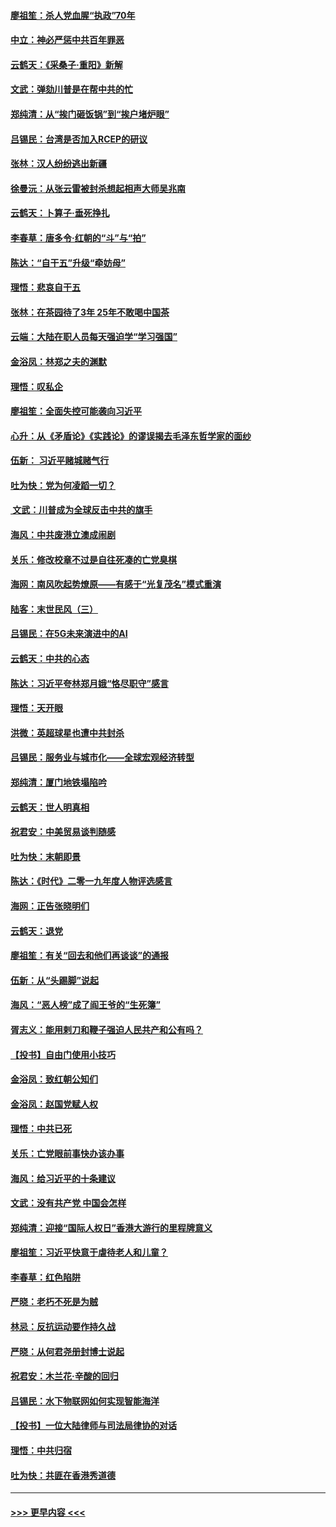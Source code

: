 #### [廖祖笙：杀人党血腥“执政”70年](../pages/nsc993/n11745144.md?t=12260533) 
#### [中立：神必严惩中共百年罪恶](../pages/nsc993/n11744970.md?t=12260533) 
#### [云鹤天：《采桑子‧重阳》新解](../pages/nsc993/n11744948.md?t=12260533) 
#### [文武：弹劾川普是在帮中共的忙](../pages/nsc993/n11744758.md?t=12260533) 
#### [郑纯清：从“挨门砸饭锅”到“挨户堵炉眼”](../pages/nsc993/n11744745.md?t=12260533) 
#### [吕锡民：台湾是否加入RCEP的研议](../pages/nsc993/n11744701.md?t=12260533) 
#### [张林：汉人纷纷逃出新疆](../pages/nsc993/n11743530.md?t=12260533) 
#### [徐曼沅：从张云雷被封杀想起相声大师吴兆南](../pages/nsc993/n11741816.md?t=12260533) 
#### [云鹤天：卜算子‧垂死挣扎](../pages/nsc993/n11739956.md?t=12260533) 
#### [李春草：唐多令‧红朝的“斗”与“拍”](../pages/nsc993/n11739830.md?t=12260533) 
#### [陈达：“自干五”升级“牵妨母”](../pages/nsc993/n11739724.md?t=12260533) 
#### [理悟：悲哀自干五](../pages/nsc993/n11739547.md?t=12260533) 
#### [张林：在茶园待了3年 25年不敢喝中国茶](../pages/nsc993/n11739240.md?t=12260533) 
#### [云端：大陆在职人员每天强迫学“学习强国”](../pages/nsc993/n11738735.md?t=12260533) 
#### [金浴凤：林郑之夫的渊默](../pages/nsc993/n11737735.md?t=12260533) 
#### [理悟：叹私企](../pages/nsc993/n11737715.md?t=12260533) 
#### [廖祖笙：全面失控可能袭向习近平](../pages/nsc993/n11737704.md?t=12260533) 
#### [心升：从《矛盾论》《实践论》的谬误揭去毛泽东哲学家的面纱](../pages/nsc993/n11736962.md?t=12260533) 
#### [伍新： 习近平赌城赌气行](../pages/nsc993/n11736929.md?t=12260533) 
#### [吐为快：党为何凌蹈一切？](../pages/nsc993/n11736915.md?t=12260533) 
#### [ 文武：川普成为全球反击中共的旗手](../pages/nsc993/n11736882.md?t=12260533) 
#### [海风：中共废港立澳成闹剧](../pages/nsc993/n11735857.md?t=12260533) 
#### [关乐：修改校章不过是自往死凑的亡党臭棋](../pages/nsc993/n11735097.md?t=12260533) 
#### [海网：南风吹起势燎原——有感于“光复茂名”模式重演](../pages/nsc993/n11732308.md?t=12260533) 
#### [陆客：末世民风（三）](../pages/nsc993/n11732211.md?t=12260533) 
#### [吕锡民：在5G未来演进中的AI](../pages/nsc993/n11730010.md?t=12260533) 
#### [云鹤天：中共的心态](../pages/nsc993/n11729906.md?t=12260533) 
#### [陈达：习近平夸林郑月娥“恪尽职守”感言](../pages/nsc993/n11729881.md?t=12260533) 
#### [理悟：天开眼](../pages/nsc993/n11729699.md?t=12260533) 
#### [洪微：英超球星也遭中共封杀](../pages/nsc993/n11727243.md?t=12260533) 
#### [吕锡民：服务业与城市化——全球宏观经济转型](../pages/nsc993/n11725845.md?t=12260533) 
#### [郑纯清：厦门地铁塌陷吟](../pages/nsc993/n11725813.md?t=12260533) 
#### [云鹤天：世人明真相](../pages/nsc993/n11725621.md?t=12260533) 
#### [祝君安：中美贸易谈判随感](../pages/nsc993/n11725609.md?t=12260533) 
#### [吐为快：末朝即景](../pages/nsc993/n11723365.md?t=12260533) 
#### [陈达：《时代》二零一九年度人物评选感言](../pages/nsc993/n11723337.md?t=12260533) 
#### [海网：正告张晓明们](../pages/nsc993/n11723228.md?t=12260533) 
#### [云鹤天：退党](../pages/nsc993/n11723056.md?t=12260533) 
#### [廖祖笙：有关“回去和他们再谈谈”的通报](../pages/nsc993/n11722442.md?t=12260533) 
#### [伍新：从“头踢脚”说起](../pages/nsc993/n11722429.md?t=12260533) 
#### [海风：“恶人榜”成了阎王爷的“生死簿”](../pages/nsc993/n11722272.md?t=12260533) 
#### [胥志义：能用剌刀和鞭子强迫人民共产和公有吗？](../pages/nsc993/n11720569.md?t=12260533) 
#### [【投书】自由门使用小技巧](../pages/nsc993/n11720180.md?t=12260533) 
#### [金浴凤：致红朝公知们](../pages/nsc993/n11720563.md?t=12260533) 
#### [金浴凤：赵国党赋人权](../pages/nsc993/n11720533.md?t=12260533) 
#### [理悟：中共已死](../pages/nsc993/n11720233.md?t=12260533) 
#### [关乐：亡党眼前事快办该办事](../pages/nsc993/n11719160.md?t=12260533) 
#### [海风：给习近平的十条建议](../pages/nsc993/n11717616.md?t=12260533) 
#### [文武：没有共产党 中国会怎样](../pages/nsc993/n11717584.md?t=12260533) 
#### [郑纯清：迎接“国际人权日”香港大游行的里程牌意义](../pages/nsc993/n11717417.md?t=12260533) 
#### [廖祖笙：习近平快意于虐待老人和儿童？](../pages/nsc993/n11715313.md?t=12260533) 
#### [李春草：红色陷阱](../pages/nsc993/n11715029.md?t=12260533) 
#### [严晓：老朽不死是为贼](../pages/nsc993/n11712910.md?t=12260533) 
#### [林忌：反抗运动要作持久战](../pages/nsc993/n11712623.md?t=12260533) 
#### [严晓：从何君尧册封博士说起](../pages/nsc993/n11712465.md?t=12260533) 
#### [祝君安：木兰花·辛酸的回归](../pages/nsc993/n11712381.md?t=12260533) 
#### [吕锡民：水下物联网如何实现智能海洋](../pages/nsc993/n11711158.md?t=12260533) 
#### [【投书】一位大陆律师与司法局律协的对话](../pages/nsc993/n11709675.md?t=12260533) 
#### [理悟：中共归宿](../pages/nsc993/n11710059.md?t=12260533) 
#### [吐为快：共匪在香港秀道德](../pages/nsc993/n11709979.md?t=12260533) 

----
#### [ >>> 更早内容 <<< ](../indexes/nsc993-earlier.md)
